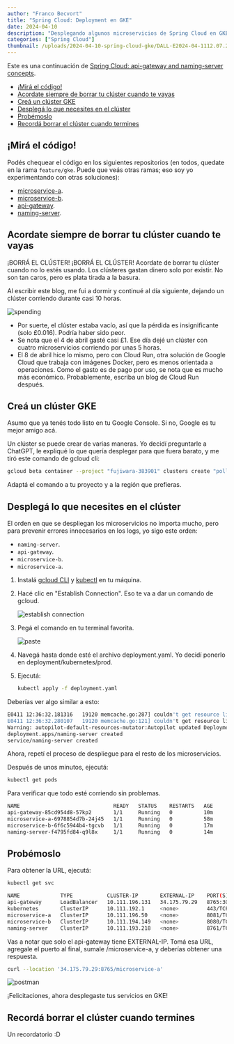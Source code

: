 ```yaml
---
author: "Franco Becvort"
title: "Spring Cloud: Deployment en GKE"
date: 2024-04-10
description: "Desplegando algunos microservicios de Spring Cloud en GKE"
categories: ["Spring Cloud"]
thumbnail: /uploads/2024-04-10-spring-cloud-gke/DALL·E2024-04-1112.07.29.jpg
---
```


Este es una continuación de [Spring Cloud: api-gateway and naming-server concepts](/es/blog/2024-04-09-spring-cloud).

<!-- TOC -->
  * [¡Mirá el código!](#mirá-el-código)
  * [Acordate siempre de borrar tu clúster cuando te vayas](#acordate-siempre-de-borrar-tu-clúster-cuando-te-vayas)
  * [Creá un clúster GKE](#creá-un-clúster-gke)
  * [Desplegá lo que necesites en el clúster](#desplegá-lo-que-necesites-en-el-clúster)
  * [Probémoslo](#probémoslo)
  * [Recordá borrar el clúster cuando termines](#recordá-borrar-el-clúster-cuando-termines)
<!-- TOC -->

## ¡Mirá el código!

Podés chequear el código en los siguientes repositorios (en todos, quedate en la rama `feature/gke`. Puede que veás otras ramas; eso soy yo experimentando con otras soluciones):

- [microservice-a](https://github.com/franBec/spring-cloud-v2-microservice-a/tree/feature/gke).
- [microservice-b](https://github.com/franBec/spring-cloud-v2-microservice-b/tree/feature/gke).
- [api-gateway](https://github.com/franBec/spring-cloud-v2-api-gateway/tree/feature/gke).
- [naming-server](https://github.com/franBec/spring-cloud-v2-naming-server/tree/feature/gke).

## Acordate siempre de borrar tu clúster cuando te vayas

¡BORRÁ EL CLÚSTER! ¡BORRÁ EL CLÚSTER! Acordate de borrar tu clúster cuando no lo estés usando. Los clústeres gastan dinero solo por existir. No son tan caros, pero es plata tirada a la basura.

Al escribir este blog, me fui a dormir y continué al día siguiente, dejando un clúster corriendo durante casi 10 horas.

![spending](/uploads/2024-04-10-spring-cloud-gke/Screenshot2024-04-11094419.png)

- Por suerte, el clúster estaba vacío, así que la pérdida es insignificante (solo £0.016). Podría haber sido peor.
- Se nota que el 4 de abril gasté casi £1. Ese día dejé un clúster con cuatro microservicios corriendo por unas 5 horas.
- El 8 de abril hice lo mismo, pero con Cloud Run, otra solución de Google Cloud que trabaja con imágenes Docker, pero es menos orientada a operaciones. Como el gasto es de pago por uso, se nota que es mucho más económico. Probablemente, escriba un blog de Cloud Run después.

## Creá un clúster GKE

Asumo que ya tenés todo listo en tu Google Console. Si no, Google es tu mejor amigo acá.

Un clúster se puede crear de varias maneras. Yo decidí preguntarle a ChatGPT, le expliqué lo que quería desplegar para que fuera barato, y me tiró este comando de gcloud cli:

```bash
gcloud beta container --project "fujiwara-383901" clusters create "pollito-demo-cluster" --no-enable-basic-auth --cluster-version "1.27.8-gke.1067004" --release-channel "regular" --machine-type "e2-medium" --image-type "COS_CONTAINERD" --disk-type "pd-ssd" --disk-size "50" --metadata disable-legacy-endpoints=true --scopes "https://www.googleapis.com/auth/devstorage.read_only","https://www.googleapis.com/auth/logging.write","https://www.googleapis.com/auth/monitoring","https://www.googleapis.com/auth/servicecontrol","https://www.googleapis.com/auth/service.management.readonly","https://www.googleapis.com/auth/trace.append" --num-nodes "3" --logging=SYSTEM,WORKLOAD --monitoring=SYSTEM --enable-ip-alias --network "projects/fujiwara-383901/global/networks/default" --subnetwork "projects/fujiwara-383901/regions/europe-southwest1/subnetworks/default" --no-enable-intra-node-visibility --default-max-pods-per-node "110" --security-posture=standard --workload-vulnerability-scanning=disabled --no-enable-master-authorized-networks --addons HorizontalPodAutoscaling,HttpLoadBalancing,GcePersistentDiskCsiDriver --enable-autoupgrade --enable-autorepair --max-surge-upgrade 1 --max-unavailable-upgrade 0 --enable-autoprovisioning --min-cpu 1 --max-cpu 2 --min-memory 2 --max-memory 6 --enable-autoprovisioning-autorepair --enable-autoprovisioning-autoupgrade --autoprovisioning-max-surge-upgrade 1 --autoprovisioning-max-unavailable-upgrade 0 --autoscaling-profile optimize-utilization --enable-vertical-pod-autoscaling --enable-shielded-nodes --zone "europe-southwest1-a"
```

Adaptá el comando a tu proyecto y a la región que prefieras.

## Desplegá lo que necesites en el clúster

El orden en que se despliegan los microservicios no importa mucho, pero para prevenir errores innecesarios en los logs, yo sigo este orden:

- `naming-server`.
- `api-gateway`.
- `microservice-b`.
- `microservice-a`.

1. Instalá [gcloud CLI](https://cloud.google.com/sdk/docs/install) y [kubectl](https://kubernetes.io/docs/reference/kubectl/) en tu máquina.

2. Hacé clic en "Establish Connection". Eso te va a dar un comando de gcloud.

   ![establish connection](/uploads/2024-04-10-spring-cloud-gke/Screenshot2024-04-13000442.png)

3. Pegá el comando en tu terminal favorita.

   ![paste](/uploads/2024-04-10-spring-cloud-gke/Screenshot2024-04-11123029.png)

4. Navegá hasta donde esté el archivo deployment.yaml. Yo decidí ponerlo en deployment/kubernetes/prod.

5. Ejecutá:

    ```bash
    kubectl apply -f deployment.yaml
    ```

Deberías ver algo similar a esto:

```bash
E0411 12:36:32.181316   19120 memcache.go:287] couldn't get resource list for metrics.k8s.io/v1beta1: the server is currently unable to handle the request
E0411 12:36:32.280107   19120 memcache.go:121] couldn't get resource list for metrics.k8s.io/v1beta1: the server is currently unable to handle the request
Warning: autopilot-default-resources-mutator:Autopilot updated Deployment default/naming-server: adjusted resources to meet requirements for containers [spring-cloud-v2-naming-server] (see http://g.co/gke/autopilot-resources)
deployment.apps/naming-server created
service/naming-server created
```

Ahora, repetí el proceso de despliegue para el resto de los microservicios.

Después de unos minutos, ejecutá:

```bash
kubectl get pods
```

Para verificar que todo esté corriendo sin problemas.

```bash
NAME                              READY   STATUS    RESTARTS   AGE
api-gateway-85cd954d8-57kp2       1/1     Running   0          10m
microservice-a-6978854d7b-24j45   1/1     Running   0          58m
microservice-b-6f6c5944b4-tgcvb   1/1     Running   0          17m
naming-server-f4795fd84-q9l8x     1/1     Running   0          14m
```

## Probémoslo

Para obtener la URL, ejecutá:

```bash
kubectl get svc
```

```bash
NAME             TYPE           CLUSTER-IP       EXTERNAL-IP    PORT(S)          AGE
api-gateway      LoadBalancer   10.111.196.131   34.175.79.29   8765:30836/TCP   114m
kubernetes       ClusterIP      10.111.192.1     <none>         443/TCP          126m
microservice-a   ClusterIP      10.111.196.50    <none>         8081/TCP         63m
microservice-b   ClusterIP      10.111.194.149   <none>         8080/TCP         110m
naming-server    ClusterIP      10.111.193.218   <none>         8761/TCP         116m
```

Vas a notar que solo el api-gateway tiene EXTERNAL-IP. Tomá esa URL, agregale el puerto al final, sumale /microservice-a, y deberías obtener una respuesta.

```bash
curl --location '34.175.79.29:8765/microservice-a'
```

![postman](/uploads/2024-04-10-spring-cloud-gke/Screenshot2024-04-13153428.png)

¡Felicitaciones, ahora desplegaste tus servicios en GKE!

## Recordá borrar el clúster cuando termines

Un recordatorio :D